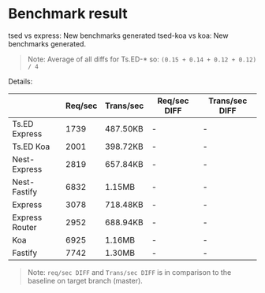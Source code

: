 # Benchmark result

tsed vs express: New benchmarks generated
tsed-koa vs koa: New benchmarks generated.

> Note: 
> Average of all diffs for Ts.ED-* so: `(0.15 + 0.14 + 0.12 + 0.12) / 4`

Details:

|                | Req/sec | Trans/sec | Req/sec DIFF | Trans/sec DIFF |
| -------------- | ------- | --------- | ------------ | -------------- |
| Ts.ED Express  | 1739    | 487.50KB  | -            | -              |
| Ts.ED Koa      | 2001    | 398.72KB  | -            | -              |
| Nest-Express   | 2819    | 657.84KB  | -            | -              |
| Nest-Fastify   | 6832    | 1.15MB    | -            | -              |
| Express        | 3078    | 718.48KB  | -            | -              |
| Express Router | 2952    | 688.94KB  | -            | -              |
| Koa            | 6925    | 1.16MB    | -            | -              |
| Fastify        | 7742    | 1.30MB    | -            | -              |

> Note:
> `req/sec DIFF` and `Trans/sec DIFF` is in comparison to the baseline on target branch (master).
